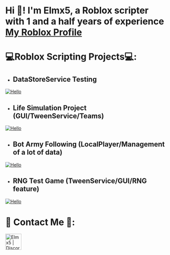 <h1>Hi 👋! I'm Elmx5, a Roblox scripter with 1 and a half years of experience  <br/><a href="https://www.roblox.com/es/users/2528084061/profile">My Roblox Profile</a>
<h1>💻Roblox Scripting Projects💻:</h1>
  
  - <h2/>DataStoreService Testing</h2>
  [![Hello](https://img.youtube.com/vi/GxvRNz8nnW8/0.jpg)](https://www.youtube.com/watch?v=GxvRNz8nnW8)
  - <h2/>Life Simulation Project (GUI/TweenService/Teams)</h2>
  [![Hello](https://img.youtube.com/vi/B5djLFuu4l0/0.jpg)](https://www.youtube.com/watch?v=B5djLFuu4l0)
  - <h2/>Bot Army Following (LocalPlayer/Management of a lot of data)</h2>
  [![Hello](https://img.youtube.com/vi/D0kMK5zElDw/0.jpg)](https://www.youtube.com/watch?v=D0kMK5zElDw)
  - <h2/>RNG Test Game (TweenService/GUI/RNG feature)</h2>
  [![Hello](https://img.youtube.com/vi/pPf_UEyXf-U/0.jpg)](https://www.youtube.com/watch?v=pPf_UEyXf-U)

<h1>📲 Contact Me 📲:</h1>

[<img align="left" alt="Elmx5 | Discord" width="50px" src="https://cdn.jsdelivr.net/npm/simple-icons@v3/icons/discord.svg" />][discord]

[discord]: https://www.discordapp.com/users/919255519733104713
